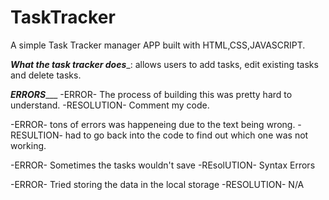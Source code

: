 # TaskTracker

A simple Task Tracker manager APP built with HTML,CSS,JAVASCRIPT.

___What the task tracker does____: allows users to add tasks, edit existing tasks and delete tasks. 


_____ERRORS________
-ERROR- The process of building this was pretty hard to understand. 
-RESOLUTION- Comment my code.

-ERROR- tons of errors was happeneing due to the text being wrong.
-RESULTION- had to go back into the code to find out which one was not working.

-ERROR- Sometimes the tasks wouldn't save
-REsolUTION- Syntax Errors

-ERROR- Tried storing the data in the local storage
-RESOLUTION- N/A

